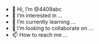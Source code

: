 - 👋 Hi, I’m @4409abc
- 👀 I’m interested in ...
- 🌱 I’m currently learning ...
- 💞️ I’m looking to collaborate on ...
- 📫 How to reach me ...

<!---
4409abc/4409abc is a ✨ special ✨ repository because its `README.md` (this file) appears on your GitHub profile.
You can click the Preview link to take a look at your changes.
--->
